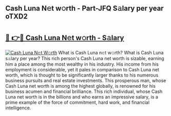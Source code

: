 ## Cash Luna N𝚎t w𝚘rth - Part-JFQ S𝚊lary per year oTXD2

# <h2><a href="http://gc51uyt.nevu.top/?p=Cash+Luna">🔗 👉🔴 Cash Luna N𝚎t w𝚘rth - S𝚊lary</a></h2>

[![Cash Luna N𝚎t W𝚘rth](https://i.imgur.com/Oavwk0R.jpeg)](http://gc51uyt.nevu.top/?p=Cash+Luna)
What is Cash Luna n𝚎t w𝚘rth? What is Cash Luna s𝚊lary per year?
This rich person's Cash Luna net worth is sizable, earning him a place among the most wealthy in his industry. His income from his employment is considerable, yet it pales in comparison to Cash Luna net worth, which is thought to be significantly larger thanks to his numerous business pursuits and real estate investments. This prosperous man, whose Cash Luna net worth is among the highest globally, is renowned for his business acumen and financial brilliance. This rich individual, whose Cash Luna net worth is in the billions and who earns an impressive salary, is a prime example of the force of commitment, hard work, and financial intelligence.
